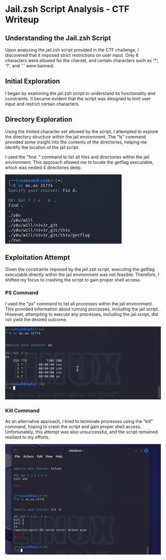 # Jail.zsh Script Analysis - CTF Writeup

## Understanding the Jail.zsh Script

Upon analyzing the jail.zsh script provided in the CTF challenge, I discovered that it imposed strict restrictions on user input. Only 6 characters were allowed for the charset, and certain characters such as '*', '?', and '`' were banned.

## Initial Exploration

I began by examining the jail.zsh script to understand its functionality and constraints. It became evident that the script was designed to limit user input and restrict certain characters.

## Directory Exploration

Using the limited character set allowed by the script, I attempted to explore the directory structure within the jail environment. The "ls" command provided some insight into the contents of the directories, helping me identify the location of the jail script.

I used the "find ." command to list all files and directories within the jail environment. This approach allowed me to locate the getflag executable, which was nested 4 directories deep.

![find](<images/image.png>)

## Exploitation Attempt

Given the constraints imposed by the jail.zsh script, executing the getflag executable directly within the jail environment was not feasible. Therefore, I shifted my focus to crashing the script to gain proper shell access.

### PS Command

I used the "ps" command to list all processes within the jail environment. This provided information about running processes, including the jail script. However, attempting to execute any processes, including the jail script, did not yield the desired outcome.

![processes listed](<images/ps.png>)


### Kill Command

As an alternative approach, I tried to terminate processes using the "kill" command, hoping to crash the script and gain proper shell access. Unfortunately, this attempt was also unsuccessful, and the script remained resilient to my efforts.

![kill](<images/kill.png>)


